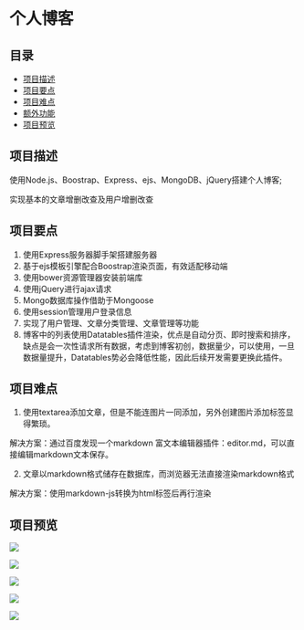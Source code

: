 # 个人博客

## 目录

- [项目描述](#项目描述)
- [项目要点](#项目要点)
- [项目难点](#项目难点)
- [额外功能](#额外功能)
- [项目预览](#项目预览)

## 项目描述

使用Node.js、Boostrap、Express、ejs、MongoDB、jQuery搭建个人博客;

实现基本的文章增删改查及用户增删改查

## 项目要点

  1.   使用Express服务器脚手架搭建服务器
  2.   基于ejs模板引擎配合Boostrap渲染页面，有效适配移动端
  3.   使用bower资源管理器安装前端库
  4.   使用jQuery进行ajax请求
  5.   Mongo数据库操作借助于Mongoose
  6.   使用session管理用户登录信息
  7.   实现了用户管理、文章分类管理、文章管理等功能
  8.   博客中的列表使用Datatables插件渲染，优点是自动分页、即时搜索和排序，缺点是会一次性请求所有数据，考虑到博客初创，数据量少，可以使用，一旦数据量提升，Datatables势必会降低性能，因此后续开发需要更换此插件。


## 项目难点

1. 使用textarea添加文章，但是不能连图片一同添加，另外创建图片添加标签显得繁琐。

  解决方案：通过百度发现一个markdown 富文本编辑器插件：editor.md，可以直接编辑markdown文本保存。

2. 文章以markdown格式储存在数据库，而浏览器无法直接渲染markdown格式

  解决方案：使用markdown-js转换为html标签后再行渲染



## 项目预览

![](http://p7hpld38u.bkt.clouddn.com/blog/img/blog-index.png)

![](http://p7hpld38u.bkt.clouddn.com/blog/img/blog-articles.png)

![](http://p7hpld38u.bkt.clouddn.com/blog/img/blog-createArt.png)

![](http://p7hpld38u.bkt.clouddn.com/blog/img/blog-user.png)

![](http://p7hpld38u.bkt.clouddn.com/blog/img/blog-createUser.png)
